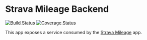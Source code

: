 # Strava Mileage Backend

[![Build Status](https://travis-ci.org/kahnjw/mileagebe.svg?branch=activities_endpoint)](https://travis-ci.org/kahnjw/mileagebe)
[![Coverage Status](https://coveralls.io/repos/kahnjw/mileagebe/badge.png)](https://coveralls.io/r/kahnjw/mileagebe)

This app exposes a service consumed by the [Strava Mileage](https://github.com/kahnjw/stravamileage) app.
